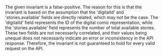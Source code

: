 The given invariant is a false-positive. The reason for this is that the invariant is based on the assumption that the 'digitalId' and 'stories.available' fields are directly related, which may not be the case. The 'digitalId' field represents the ID of the digital comic representation, while the 'stories.available' field represents the number of total available stories. These two fields are not necessarily correlated, and their values being unequal does not necessarily indicate an error or inconsistency in the API response. Therefore, the invariant is not guaranteed to hold for every valid request on the API.

